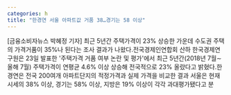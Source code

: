 ```yaml
---
categories: h
title: "한경연 서울 아파트값 거품 38…경기는 58 이상"
---
```

[금융소비자뉴스 박혜정 기자] 최근 5년간 주택가격이 23% 상승한 가운데 수도권 주택의 가격거품이 35%나 된다는 조사 결과가 나왔다.전국경제인연합회 산하 한국경제연구원은 23일 발표한 &#39;주택가격 거품 여부 논란 및 평가&#39;에서 최근 5년간(2018년 7월&sim;올해 7월) 주택가격이 연평균 4.6% 이상 상승해 전국적으로 23% 올랐다고 밝혔다.한경연은 전국 200여개 아파트단지의 적정가격과 실제 가격을 비교한 결과 서울은 현재 시세의 38% 이상, 경기는 58% 이상, 지방은 19% 이상이 각각 과대평가됐다고 분